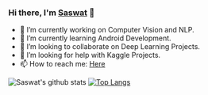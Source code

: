 ### Hi there, I'm [Saswat](https://twitter.com/saswat_sarangi) 👋




- 🔭 I’m currently working on Computer Vision and NLP.
- 🌱 I’m currently learning Android Development.
- 👯 I’m looking to collaborate on Deep Learning Projects.
- 🤔 I’m looking for help with Kaggle Projects.
- 📫 How to reach me: [Here](https://www.linkedin.com/in/saswat-sarangi/)


![Saswat's github stats](https://github-readme-stats.vercel.app/api?username=SAZZZO99&theme=chartreuse-dark&show_icons=true)
[![Top Langs](https://github-readme-stats.vercel.app/api/top-langs/?username=SAZZZO99&theme=chartreuse-dark&show_icons=true)](https://github.com/anuraghazra/github-readme-stats)

